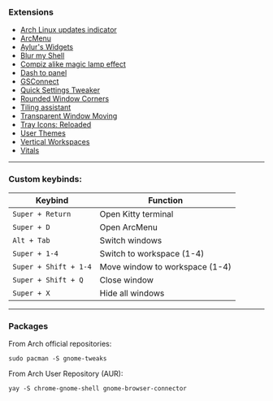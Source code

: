 ### Extensions

- [Arch Linux updates indicator](https://extensions.gnome.org/extension/1010/archlinux-updates-indicator/)
- [ArcMenu](https://extensions.gnome.org/extension/3628/arcmenu/)
- [Aylur's Widgets](https://extensions.gnome.org/extension/5338/aylurs-widgets/)
- [Blur my Shell](https://extensions.gnome.org/extension/3193/blur-my-shell/)
- [Compiz alike magic lamp effect](https://extensions.gnome.org/extension/3740/compiz-alike-magic-lamp-effect/)
- [Dash to panel](https://extensions.gnome.org/extension/1160/dash-to-panel/)
- [GSConnect](https://extensions.gnome.org/extension/1319/gsconnect/)
- [Quick Settings Tweaker](https://extensions.gnome.org/extension/5446/quick-settings-tweaker/)
- [Rounded Window Corners](https://extensions.gnome.org/extension/5237/rounded-window-corners/)
- [Tiling assistant](https://extensions.gnome.org/extension/3733/tiling-assistant/)
- [Transparent Window Moving](https://extensions.gnome.org/extension/1446/transparent-window-moving/)
- [Tray Icons: Reloaded](https://extensions.gnome.org/extension/2890/tray-icons-reloaded/)
- [User Themes](https://extensions.gnome.org/extension/19/user-themes/)
- [Vertical Workspaces](https://extensions.gnome.org/extension/5177/vertical-workspaces/)
- [Vitals](https://extensions.gnome.org/extension/1460/vitals/)

***
### Custom keybinds:

| Keybind | Function |
| --- | --- |
| `Super + Return` | Open Kitty terminal |
| `Super + D` | Open ArcMenu |
| `Alt + Tab` | Switch windows |
| `Super + 1-4` | Switch to workspace (1-4) |
| `Super + Shift + 1-4` | Move window to workspace (1-4) |
| `Super + Shift + Q` | Close window |
| `Super + X` | Hide all windows |

***
### Packages
From Arch official repositories:
```
sudo pacman -S gnome-tweaks
```
From Arch User Repository (AUR):
```
yay -S chrome-gnome-shell gnome-browser-connector
```
